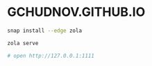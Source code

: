 # GCHUDNOV.GITHUB.IO

```bash
snap install --edge zola

zola serve

# open http://127.0.0.1:1111
```
